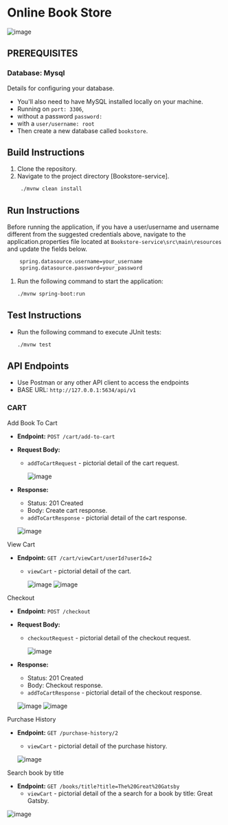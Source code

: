 # Online Book Store

![image](https://i.pinimg.com/564x/a9/cb/7d/a9cb7d045cdf52ccda8bc00851ac1a70.jpg)

## PREREQUISITES

### Database: Mysql
Details for configuring your database.

- You'll also need to have MySQL installed locally on your machine.
- Running on ```port: 3306```,
- without a password ```password:   ```
- with a ```user/username: root```
- Then create a new database called ``` bookstore ```.


## Build Instructions
1. Clone the repository.
2. Navigate to the project directory [Bookstore-service].
   ```bash 
    ./mvnw clean install
    ```

## Run Instructions
Before running the application, if you have a user/username and username different from the suggested credentials above,
navigate to the application.properties file located at ``` Bookstore-service\src\main\resources ``` and update the fields below.

```bash
    spring.datasource.username=your_username
    spring.datasource.password=your_password
```

1. Run the following command to start the application:
    ```bash 
    ./mvnw spring-boot:run
    ```

## Test Instructions
- Run the following command to execute JUnit tests:
    ```bash
    ./mvnw test
    ```

## API Endpoints
- Use Postman or any other API client to access the endpoints
- BASE URL: `http://127.0.0.1:5634/api/v1`

### CART
Add Book To Cart

- **Endpoint:** `POST /cart/add-to-cart`
- **Request Body:**
  - `addToCartRequest` - pictorial detail of the cart request.
    
    ![image](https://github.com/nelson8013/interswitch_bookStore_service/assets/12644704/75df85ac-54dc-450f-a772-398147411652)


- **Response:**
  - Status: 201 Created
  - Body: Create cart response.
   - `addToCartResponse` - pictorial detail of the cart response.
     
    ![image](https://github.com/nelson8013/interswitch_bookStore_service/assets/12644704/47011af6-7719-4e24-97d8-d8bbecb3370e)

View Cart

- **Endpoint:** `GET /cart/viewCart/userId?userId=2`
  - `viewCart` - pictorial detail of the cart.
 
    ![image](https://github.com/nelson8013/interswitch_bookStore_service/assets/12644704/be14f826-0fb0-4955-9663-6d9ab4c3ca45)
    ![image](https://github.com/nelson8013/interswitch_bookStore_service/assets/12644704/58440911-0808-4b9a-b6e4-8900112f8f69)

    


Checkout

- **Endpoint:** `POST /checkout`
- **Request Body:**
  - `checkoutRequest` - pictorial detail of the checkout request.
    
    ![image](https://github.com/nelson8013/interswitch_bookStore_service/assets/12644704/60db17a7-47dc-43c8-ad19-5caf763fdd63)


- **Response:**
  - Status: 201 Created
  - Body: Checkout response.
   - `addToCartResponse` - pictorial detail of the checkout response.
     
    ![image](https://github.com/nelson8013/interswitch_bookStore_service/assets/12644704/9dbab297-794e-4d0a-a695-823439f50842)
    ![image](https://github.com/nelson8013/interswitch_bookStore_service/assets/12644704/cc30c5f6-6e99-40d7-91db-95e49fbdb131)


Purchase History

- **Endpoint:** `GET /purchase-history/2`
  - `viewCart` - pictorial detail of the purchase history.

  ![image](https://github.com/nelson8013/interswitch_bookStore_service/assets/12644704/3e6dca3f-e0c1-4970-845c-4c3a3590184c)


Search book by title

- **Endpoint:** `GET /books/title?title=The%20Great%20Gatsby`
  - `viewCart` - pictorial detail of the a search for a book by title: Great Gatsby.

![image](https://github.com/nelson8013/interswitch_bookStore_service/assets/12644704/af540f97-efd4-42a5-9976-17de3f07cb3e)





